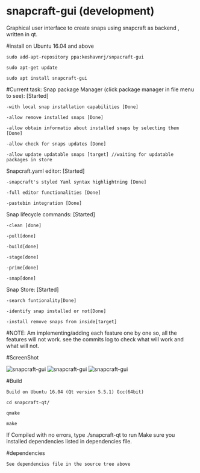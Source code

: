 # snapcraft-gui (development)
Graphical user interface to create snaps using snapcraft as backend , written in qt.

#install on Ubuntu 16.04 and above

	sudo add-apt-repository ppa:keshavnrj/snpacraft-gui

	sudo apt-get update
	
	sudo apt install snapcraft-gui

#Current task:
Snap package Manager (click package manager in file menu to see): [Started]

	-with local snap installation capabilities [Done]

	-allow remove installed snaps [Done]

	-allow obtain informatio about installed snaps by selecting them [Done]

	-allow check for snaps updates [Done]

	-allow update updatable snaps [target] //waiting for updatable packages in store

Snapcraft.yaml editor: [Started]
	
	-snapcraft's styled Yaml syntax highlightning [Done]
	
	-full editor functionalities [Done]
	
	-pastebin integration [Done]
	
Snap lifecycle commands: [Started]
	
	-clean [done]
	
	-pull[done]
	
	-build[done]
	
	-stage[done]
	
	-prime[done]
	
	-snap[done]

Snap Store: [Started]
	
	-search funtionality[Done]
	
	-identify snap installed or not[Done]
	
	-install remove snaps from inside[target]
	

#NOTE:
Am implementing/adding each feature one by one so, all the features will not work. see the commits log to check what will work and what will not.


#ScreenShot

![snapcraft-gui](https://github.com/keshavbhatt/snapcraft-gui/blob/master/screenshots/sc1.png?raw=true)
![snapcraft-gui](https://github.com/keshavbhatt/snapcraft-gui/blob/master/screenshots/sc2.png?raw=true)
![snapcraft-gui](https://github.com/keshavbhatt/snapcraft-gui/blob/master/screenshots/sc3.png?raw=true)

#Build

	Build on Ubuntu 16.04 (Qt version 5.5.1) Gcc(64bit)
	
	cd snapcraft-qt/
	 
	qmake
	
	make
	
If Compiled with no errors, type ./snapcraft-qt to run
Make sure you installed dependencies listed in dependencies file. 

#dependencies

	See dependencies file in the source tree above

